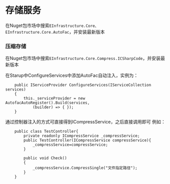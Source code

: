 # 存储服务 #

在Nuget包市场中搜索`EInfrastructure.Core、EInfrastructure.Core.AutoFac`，并安装最新版本

### 压缩存储 ###
在Nuget包市场中搜索`EInfrastructure.Core.Compress.ICSharpCode`，并安装最新版本

在Starup中ConfigureServices中添加AutoFac自动注入，实例为：  
    
		public IServiceProvider ConfigureServices(IServiceCollection services)
		{
			this._serviceProvider = new AutofacAutoRegister().Build(services,
                (builder) => { });
		}

通过控制器注入的方式可直接得到ICompressService，之后直接调用即可
例如：

		public class TestController{
			private readonly ICompressService _compressService;
			public TestController(ICompressService compressService){
				_compressService=compressService;
			}

			public void Check()
			{
				_compressService.CompressSingle("文件指定路径");
			}
		} 